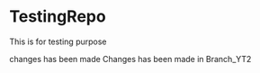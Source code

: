 # TestingRepo
This is for testing purpose

changes has been made
Changes has been made in Branch_YT2